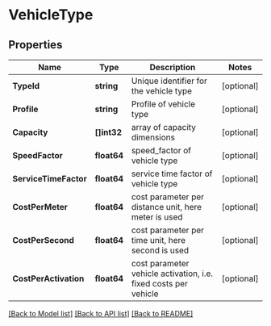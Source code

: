 # VehicleType

## Properties
Name | Type | Description | Notes
------------ | ------------- | ------------- | -------------
**TypeId** | **string** | Unique identifier for the vehicle type | [optional] 
**Profile** | **string** | Profile of vehicle type | [optional] 
**Capacity** | **[]int32** | array of capacity dimensions | [optional] 
**SpeedFactor** | **float64** | speed_factor of vehicle type | [optional] 
**ServiceTimeFactor** | **float64** | service time factor of vehicle type | [optional] 
**CostPerMeter** | **float64** | cost parameter per distance unit, here meter is used | [optional] 
**CostPerSecond** | **float64** | cost parameter per time unit, here second is used | [optional] 
**CostPerActivation** | **float64** | cost parameter vehicle activation, i.e. fixed costs per vehicle | [optional] 

[[Back to Model list]](../README.md#documentation-for-models) [[Back to API list]](../README.md#documentation-for-api-endpoints) [[Back to README]](../README.md)


